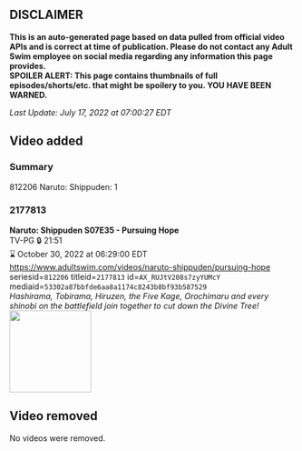 ## DISCLAIMER
**This is an auto-generated page based on data pulled from official video APIs and is correct at time of publication. Please do not contact any Adult Swim employee on social media regarding any information this page provides.**  
**SPOILER ALERT: This page contains thumbnails of full episodes/shorts/etc. that might be spoilery to you. YOU HAVE BEEN WARNED.**  

_Last Update: July 17, 2022 at 07:00:27 EDT_
## Video added
### Summary
812206 Naruto: Shippuden: 1  
### 2177813
**Naruto: Shippuden S07E35 - Pursuing Hope**  
TV-PG 🔒 21:51  
⌛ October 30, 2022 at 06:29:00 EDT  
https://www.adultswim.com/videos/naruto-shippuden/pursuing-hope  
seriesid=`812206` titleid=`2177813` id=`AX_RUJtV208s7zyYUMcY` mediaid=`53302a87bbfde6aa8a1174c8243b8bf93b587529`  
_Hashirama, Tobirama, Hiruzen, the Five Kage, Orochimaru and every shinobi on the battlefield join together to cut down the Divine Tree!_  
<a href="https://media.cdn.adultswim.com/uploads/20220330/thumbnails/2_22330139208-NarutoShippuden_383_PursuingHope.png"><img src="https://media.cdn.adultswim.com/uploads/20220330/thumbnails/2_22330139208-NarutoShippuden_383_PursuingHope.png" height="144px" /></a>
## Video removed
No videos were removed.  
